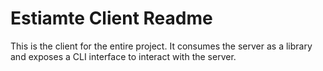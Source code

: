 # Estiamte Client Readme

This is the client for the entire project.
It consumes the server as a library and exposes a CLI interface to interact with
the server.
